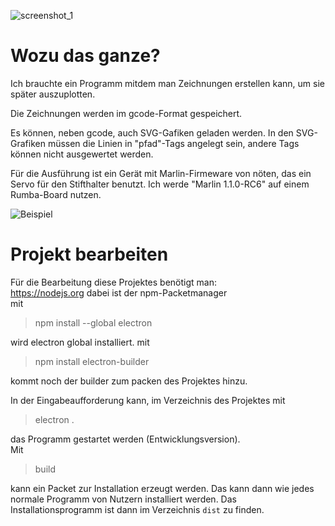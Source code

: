 ![screenshot_1](https://github.com/polygontwist/splinewriter/blob/master/work/screenshot1.png)

# Wozu das ganze?

Ich brauchte ein Programm mitdem man Zeichnungen erstellen kann, um sie später auszuplotten.

Die Zeichnungen werden im gcode-Format gespeichert.

Es können, neben gcode, auch SVG-Gafiken geladen werden. In den SVG-Grafiken müssen die Linien in "pfad"-Tags angelegt sein, andere Tags können nicht ausgewertet werden.

Für die Ausführung ist ein Gerät mit Marlin-Firmeware von nöten, das ein Servo für den Stifthalter benutzt.
Ich werde "Marlin 1.1.0-RC6" auf einem Rumba-Board nutzen.

![Beispiel](https://github.com/polygontwist/splinewriter/blob/master/exampel/tiger.jpg)

# Projekt bearbeiten

Für die Bearbeitung diese Projektes benötigt man:<br>
https://nodejs.org dabei ist der npm-Packetmanager<br>
mit<br>
> npm install --global electron

wird electron global installiert.
mit<br>
> npm install electron-builder

kommt noch der builder zum packen des Projektes hinzu.

In der Eingabeaufforderung kann, im Verzeichnis des Projektes mit<br>
> electron .

das Programm gestartet werden (Entwicklungsversion).<br>
Mit<br>
> build

kann ein Packet zur Installation erzeugt werden.
Das kann dann wie jedes normale Programm von Nutzern installiert werden. 
Das Installationsprogramm ist dann im Verzeichnis `dist` zu finden.


